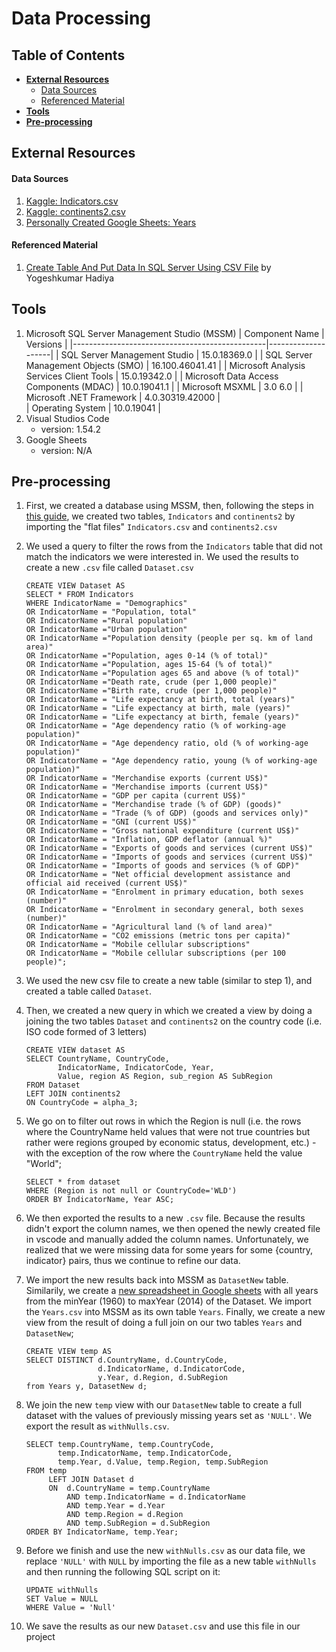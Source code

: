 # Data Processing

## Table of Contents
  - **[External Resources](#external-resources)**
      - [Data Sources](#data-sources)   
      - [Referenced Material](#referenced-material)
  - **[Tools](#tools)**
  - **[Pre-processing](#pre-processing)**

## External Resources
#### Data Sources
1. [Kaggle: Indicators.csv](https://www.kaggle.com/worldbank/world-development-indicators?select=Indicators.csv)
2. [Kaggle: continents2.csv](https://www.kaggle.com/andradaolteanu/country-mapping-iso-continent-region)
3. [Personally Created Google Sheets: Years](https://docs.google.com/spreadsheets/d/1qVCd1GF66L7wIZHcAGr2FQtYr0I32V1K3377csnTd9k/edit?usp=sharing)

#### Referenced Material
1. [Create Table And Put Data In SQL Server Using CSV File](https://www.c-sharpcorner.com/article/create-table-and-put-data-in-sql-server-using-csv-file/) by Yogeshkumar Hadiya

## Tools
1. Microsoft SQL Server Management Studio (MSSM)
    |   Component Name                               |  Versions          |
    |------------------------------------------------|--------------------|
    |   SQL Server Management Studio				 | 15.0.18369.0       |
    |   SQL Server Management Objects (SMO)			 | 16.100.46041.41    |
    |   Microsoft Analysis Services Client Tools	 | 15.0.19342.0       |
    |   Microsoft Data Access Components (MDAC)		 | 10.0.19041.1       |
    |   Microsoft MSXML						         | 3.0 6.0            |
    |   Microsoft .NET Framework				     | 4.0.30319.42000    |   
    |   Operating System						     | 10.0.19041         |
2. Visual Studios Code
    - version: 1.54.2
3. Google Sheets
    - version: N/A
  

## Pre-processing
1. First, we created a database using MSSM, then, following the steps in [this guide](https://www.c-sharpcorner.com/article/create-table-and-put-data-in-sql-server-using-csv-file/), we created two tables, `Indicators` and `continents2` by importing the "flat files" `Indicators.csv` and `continents2.csv`
   
2. We used a query to filter the rows from the `Indicators` table that did not match the indicators we were interested in. We used the results to create a new `.csv` file called `Dataset.csv`
    ```
    CREATE VIEW Dataset AS
    SELECT * FROM Indicators 
    WHERE IndicatorName = "Demographics"
    OR IndicatorName = "Population, total" 
    OR IndicatorName ="Rural population"
    OR IndicatorName ="Urban population" 
    OR IndicatorName ="Population density (people per sq. km of land area)" 
    OR IndicatorName ="Population, ages 0-14 (% of total)"
    OR IndicatorName ="Population, ages 15-64 (% of total)"
    OR IndicatorName ="Population ages 65 and above (% of total)"
    OR IndicatorName ="Death rate, crude (per 1,000 people)"
    OR IndicatorName ="Birth rate, crude (per 1,000 people)"
    OR IndicatorName = "Life expectancy at birth, total (years)"
    OR IndicatorName = "Life expectancy at birth, male (years)"
    OR IndicatorName = "Life expectancy at birth, female (years)"
    OR IndicatorName = "Age dependency ratio (% of working-age population)"
    OR IndicatorName = "Age dependency ratio, old (% of working-age population)"
    OR IndicatorName = "Age dependency ratio, young (% of working-age population)"
    OR IndicatorName = "Merchandise exports (current US$)" 
    OR IndicatorName = "Merchandise imports (current US$)"
    OR IndicatorName = "GDP per capita (current US$)"
    OR IndicatorName = "Merchandise trade (% of GDP) (goods)"
    OR IndicatorName = "Trade (% of GDP) (goods and services only)"
    OR IndicatorName = "GNI (current US$)" 
    OR IndicatorName = "Gross national expenditure (current US$)"
    OR IndicatorName = "Inflation, GDP deflator (annual %)"
    OR IndicatorName = "Exports of goods and services (current US$)"
    OR IndicatorName = "Imports of goods and services (current US$)"
    OR IndicatorName = "Imports of goods and services (% of GDP)"
    OR IndicatorName = "Net official development assistance and official aid received (current US$)"
    OR IndicatorName = "Enrolment in primary education, both sexes (number)"
    OR IndicatorName = "Enrolment in secondary general, both sexes (number)"
    OR IndicatorName = "Agricultural land (% of land area)"
    OR IndicatorName = "CO2 emissions (metric tons per capita)"
    OR IndicatorName = "Mobile cellular subscriptions"
    OR IndicatorName = "Mobile cellular subscriptions (per 100 people)";
    ```
   
3. We used the new csv file to create a new table (similar to step 1), and created a table called `Dataset`.
   
4. Then, we created a new query in which we created a view by doing a joining the two tables `Dataset` and `continents2` on the country code (i.e. ISO code formed of 3 letters)
    ```
    CREATE VIEW dataset AS
    SELECT CountryName, CountryCode, 
           IndicatorName, IndicatorCode, Year, 
           Value, region AS Region, sub_region AS SubRegion
    FROM Dataset
    LEFT JOIN continents2
    ON CountryCode = alpha_3;
    ```

5. We go on to filter out rows in which the Region is null (i.e. the rows where the CountryName held values that were not true countries but rather were regions grouped by economic status, development, etc.) - with the exception of the row where the `CountryName` held the value "World";
    ```
    SELECT * from dataset
    WHERE (Region is not null or CountryCode='WLD')
    ORDER BY IndicatorName, Year ASC;
    ```

6. We then exported the results to a new `.csv` file. Because the results didn't export the column names, we then opened the newly created file in vscode and manually added the column names. Unfortunately, we realized that we were missing data for some years for some {country, indicator} pairs, thus we continue to refine our data.

7. We import the new results back into MSSM as `DatasetNew` table. Similarily, we create a [new spreadsheet in Google sheets](https://docs.google.com/spreadsheets/d/1qVCd1GF66L7wIZHcAGr2FQtYr0I32V1K3377csnTd9k/edit?usp=sharing) with all years from the minYear (1960) to maxYear (2014) of the Dataset. We import the `Years.csv` into MSSM as its own table `Years`. Finally, we create a new view from the result of doing a full join on our two tables `Years` and `DatasetNew`;

    ```
    CREATE VIEW temp AS
    SELECT DISTINCT d.CountryName, d.CountryCode, 
                    d.IndicatorName, d.IndicatorCode, 
                    y.Year, d.Region, d.SubRegion
    from Years y, DatasetNew d;
   ```

8. We join the new `temp` view with our `DatasetNew` table to create a full dataset with the values of previously missing years set as `'NULL'`. We export the result as `withNulls.csv`. 
   ```
   SELECT temp.CountryName, temp.CountryCode, 
          temp.IndicatorName, temp.IndicatorCode, 
          temp.Year, d.Value, temp.Region, temp.SubRegion
   FROM temp
        LEFT JOIN Dataset d
        ON  d.CountryName = temp.CountryName
            AND temp.IndicatorName = d.IndicatorName
            AND temp.Year = d.Year
            AND temp.Region = d.Region
            AND temp.SubRegion = d.SubRegion
   ORDER BY IndicatorName, temp.Year;
   ```

9. Before we finish and use the new `withNulls.csv` as our data file, we replace `'NULL'` with `NULL` by importing the file as a new table `withNulls` and then running the following SQL script on it:
   ```
   UPDATE withNulls
   SET Value = NULL
   WHERE Value = 'Null'
   ```

10. We save the results as our new `Dataset.csv` and use this file in our project